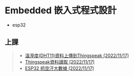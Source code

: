 # Embedded 嵌入式程式設計
- esp32
## 上課
>- [溫溼度(DHT11)資料上傳到Thingspeak (2022/11/17)](https://github.com/XiaoYu0708/Embedded/tree/WriteSingleFields)
>- [Thingspeak資料讀取 (2022/11/17)](https://github.com/XiaoYu0708/Embedded/tree/ReadMultipleFields)
>- [ESP32 抓空汙大數據 (2022/11/17)](https://github.com/XiaoYu0708/Embedded/tree/HTTP-PM2.5-Print)
